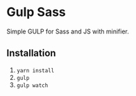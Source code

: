 # Gulp Sass

Simple GULP for Sass and JS with minifier.

## Installation

1. `yarn install`
2. `gulp`
3. `gulp watch`
